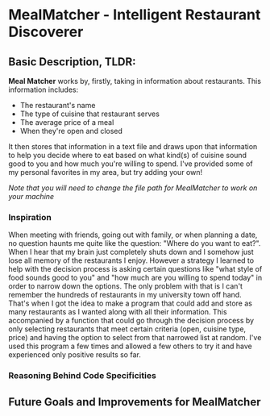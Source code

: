 # MealMatcher - Intelligent Restaurant Discoverer

## Basic Description, TLDR:

**Meal Matcher** works by, firstly, taking in information about restaurants. This information includes:
- The restaurant's name
- The type of cuisine that restaurant serves
- The average price of a meal
- When they're open and closed

It then stores that information in a text file and draws upon that information to help you decide where to eat based on what kind(s) of cuisine sound good to you and how much you're willing to spend. I've provided some of my personal favorites in my area, but try adding your own!

*Note that you will need to change the file path for MealMatcher to work on your machine*

### Inspiration

When meeting with friends, going out with family, or when planning a date, no question haunts me quite like the question: "Where do you want to eat?". When I hear that my brain just completely shuts down and I somehow just lose all memory of the restaurants I enjoy. However a strategy I learned to help with the decision process is asking certain questions like  "what style of food sounds good to you" and "how much are you willing to spend today" in order to narrow down the options. The only problem with that is I can't remember the hundreds of restaurants in my university town off hand. That's when I got the idea to make a program that could add and store as many restaurants as I wanted along with all their information. This accompanied by a function that could go through the decision process by only selecting restaurants that meet certain criteria (open, cuisine type, price) and having the option to select from that narrowed list at random. I've used this program a few times and allowed a few others to try it and have experienced only positive results so far.

### Reasoning Behind Code Specificities

## Future Goals and Improvements for MealMatcher
